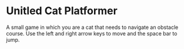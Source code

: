# Unitled Cat Platformer

A small game in which you are a cat that needs to navigate an obstacle course. Use the left and right arrow keys to move and the space bar to jump.